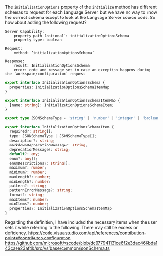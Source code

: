 The `initializationOptions` property of the `initialize` method has different schemas to request for each Language Server,
but we have no way to know the correct schema except to look at the Language Server source code.
So how about adding the following request?

```
Server Capability:
    property path (optional): initializationOptionsSchema
    property type: boolean

Request:
    method: ‘initializationOptionsSchema’

Response:
    result: InitializationOptionsSchema
    error: code and message set in case an exception happens during the ‘workspace/configuration’ request
```

```typescript
export interface InitializationOptionsSchema {
  properties: InitializationOptionsSchemaItemMap
}

export interface InitializationOptionsSchemaItemMap {
  [name: string]: InitializationOptionsSchemaItem;
}

export type JSONSchemaType = 'string' | 'number' | 'integer' | 'boolean' | 'null' | 'array' | 'object';

export interface InitializationOptionsSchemaItem {
  required?: string[];
  type: JSONSchemaType | JSONSchemaType[];
  description?: string;
  markdownDeprecationMessage?: string;
  deprecationMessage?: string;
  default?: any;
  enum?: any[];
  enumDescriptions?: string[];
  maximum?: number;
  minimum?: number;
  maxLength?: number;
  minLength?: number;
  pattern?: string;
  patternErrorMessage?: string;
  format?: string;
  maxItems?: number;
  minItems?: number;
  properties?: InitializationOptionsSchemaItemMap
}
```

Regarding the definition, I have included the necessary items when the user sets it while referring to the following. There may still be excess or deficiency.
https://code.visualstudio.com/api/references/contribution-points#contributes.configuration
https://github.com/microsoft/vscode/blob/dc977941131ce6f2e3dac466bda143caee23af4b/src/vs/base/common/jsonSchema.ts
